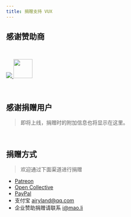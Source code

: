 ```yaml
---
title: 捐赠支持 VUX
---
```


## 感谢赞助商

<br>
<p class="best-companies">
  <a href="https://www.bmqb.com/a/jobs?tracking_code=opencollective" target="_blank">
    <img src="https://ww1.sinaimg.cn/large/663d3650gy1fs3l6w13z2j206y02bdfp.jpg"/>
  </a>
  <a href="https://www.upyun.com" target="_blank">
    <img src="https://ww1.sinaimg.cn/large/663d3650gy1fs3l83hokej20b4040weg.jpg" style="height:52px;"/>
  </a>
</p>

<br>

## 感谢捐赠用户

> 即将上线，捐赠时的附加信息也将显示在这里。

<br>

## 捐赠方式

> 欢迎通过下面渠道进行捐赠

* [Patreon](https://www.patreon.com/airyland)
* [Open Collective](https://opencollective.com/vux)
* [PayPal](https://paypal.me/airyland)
* 支付宝 airyland@qq.com
* 企业赞助捐赠请联系 i@mao.li
